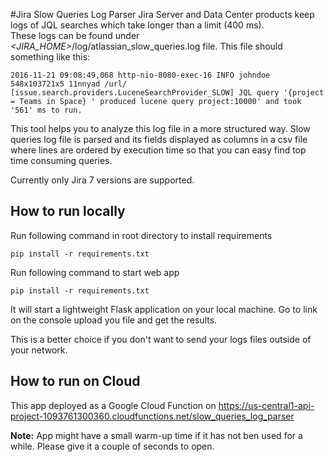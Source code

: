 #Jira Slow Queries Log Parser
Jira Server and Data Center products keep logs of JQL searches which take longer than a limit (400 ms).  
These logs can be found under *<JIRA_HOME>*/log/atlassian_slow_queries.log file. This file should something like this:
```
2016-11-21 09:08:49,068 http-nio-8080-exec-16 INFO johndoe 548x103721x5 11nnyad /url/ [issue.search.providers.LuceneSearchProvider_SLOW] JQL query '{project = Teams in Space} ' produced lucene query project:10000' and took '561' ms to run.
```

This tool helps you to analyze this log file in a more structured way. 
Slow queries log file is parsed and its fields displayed as columns in a csv file
where lines are ordered by execution time so that you can easy find top time consuming queries.

Currently only Jira 7 versions are supported.

## How to run locally 
Run following command in root directory to install requirements
```
pip install -r requirements.txt
```

Run following command to start web app
```
pip install -r requirements.txt
```
It will start a lightweight Flask application on your local machine. 
Go to link on the console upload you file and get the results.

This is a better choice if you don't want to send your logs files outside of your network.
## How to run on Cloud
This app deployed as a Google Cloud Function on
https://us-central1-api-project-1093761300360.cloudfunctions.net/slow_queries_log_parser

**Note:** App might have a small warm-up time if it has not ben used for a while. 
Please give it a couple of seconds to open.